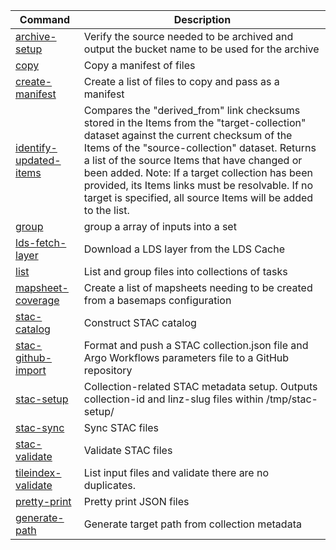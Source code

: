 | Command                                                                   | Description                                                                                                                                                                                                                                                                                                                                                                                                      |
| ------------------------------------------------------------------------- | ---------------------------------------------------------------------------------------------------------------------------------------------------------------------------------------------------------------------------------------------------------------------------------------------------------------------------------------------------------------------------------------------------------------- |
| [archive-setup](./src/commands/archive-setup/README.md)                   | Verify the source needed to be archived and output the bucket name to be used for the archive                                                                                                                                                                                                                                                                                                                    |
| [copy](./src/commands/copy/README.md)                                     | Copy a manifest of files                                                                                                                                                                                                                                                                                                                                                                                         |
| [create-manifest](./src/commands/create-manifest/README.md)               | Create a list of files to copy and pass as a manifest                                                                                                                                                                                                                                                                                                                                                            |
| [identify-updated-items](./src/commands/identify-updated-items/README.md) | Compares the "derived_from" link checksums stored in the Items from the "target-collection" dataset against the current checksum of the Items of the "source-collection" dataset. Returns a list of the source Items that have changed or been added. Note: If a target collection has been provided, its Items links must be resolvable. If no target is specified, all source Items will be added to the list. |
| [group](./src/commands/group/README.md)                                   | group a array of inputs into a set                                                                                                                                                                                                                                                                                                                                                                               |
| [lds-fetch-layer](./src/commands/lds-fetch-layer/README.md)               | Download a LDS layer from the LDS Cache                                                                                                                                                                                                                                                                                                                                                                          |
| [list](./src/commands/list/README.md)                                     | List and group files into collections of tasks                                                                                                                                                                                                                                                                                                                                                                   |
| [mapsheet-coverage](./src/commands/mapsheet-coverage/README.md)           | Create a list of mapsheets needing to be created from a basemaps configuration                                                                                                                                                                                                                                                                                                                                   |
| [stac-catalog](./src/commands/stac-catalog/README.md)                     | Construct STAC catalog                                                                                                                                                                                                                                                                                                                                                                                           |
| [stac-github-import](./src/commands/stac-github-import/README.md)         | Format and push a STAC collection.json file and Argo Workflows parameters file to a GitHub repository                                                                                                                                                                                                                                                                                                            |
| [stac-setup](./src/commands/stac-setup/README.md)                         | Collection-related STAC metadata setup. Outputs collection-id and linz-slug files within /tmp/stac-setup/                                                                                                                                                                                                                                                                                                        |
| [stac-sync](./src/commands/stac-sync/README.md)                           | Sync STAC files                                                                                                                                                                                                                                                                                                                                                                                                  |
| [stac-validate](./src/commands/stac-validate/README.md)                   | Validate STAC files                                                                                                                                                                                                                                                                                                                                                                                              |
| [tileindex-validate](./src/commands/tileindex-validate/README.md)         | List input files and validate there are no duplicates.                                                                                                                                                                                                                                                                                                                                                           |
| [pretty-print](./src/commands/pretty-print/README.md)                     | Pretty print JSON files                                                                                                                                                                                                                                                                                                                                                                                          |
| [generate-path](./src/commands/generate-path/README.md)                   | Generate target path from collection metadata                                                                                                                                                                                                                                                                                                                                                                    |
